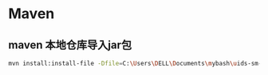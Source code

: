 # Maven

## maven 本地仓库导入jar包

```bash
mvn install:install-file -Dfile=C:\Users\DELL\Documents\mybash\uids-sm-1.0.jar -DgroupId=com.zdww -DartifactId=uids-sm -Dversion=1.0 -Dpackaging=jar
```

